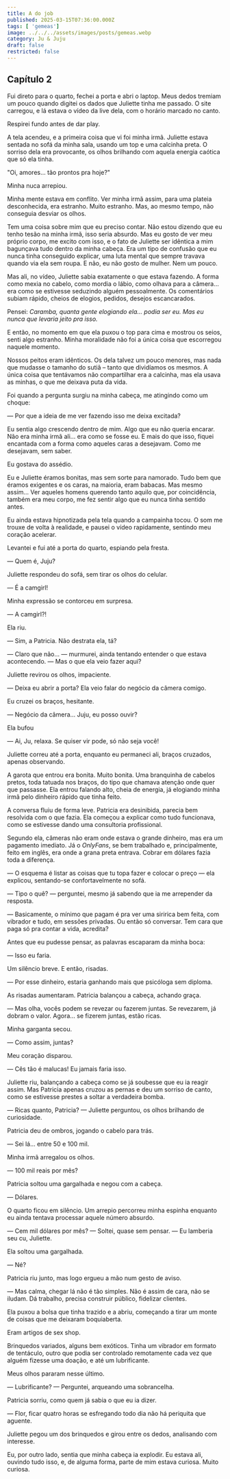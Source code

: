 ```yaml
---
title: A do job
published: 2025-03-15T07:36:00.000Z
tags: [ 'gemeas']
image: ../../../assets/images/posts/gemeas.webp
category: Ju & Juju
draft: false
restricted: false
---
```


## Capítulo 2
  

Fui direto para o quarto, fechei a porta e abri o laptop. Meus dedos tremiam um pouco quando digitei os dados que Juliette tinha me passado. O site carregou, e lá estava o vídeo da live dela, com o horário marcado no canto.

Respirei fundo antes de dar play.

A tela acendeu, e a primeira coisa que vi foi minha irmã. Juliette estava sentada no sofá da minha sala, usando um top e uma calcinha preta. O sorriso dela era provocante, os olhos brilhando com aquela energia caótica que só ela tinha.

"Oi, amores… tão prontos pra hoje?"

Minha nuca arrepiou.

Minha mente estava em conflito. Ver minha irmã assim, para uma plateia desconhecida, era estranho. Muito estranho. Mas, ao mesmo tempo, não conseguia desviar os olhos.

Tem uma coisa sobre mim que eu preciso contar. Não estou dizendo que eu tenho tesão na minha irmã, isso seria absurdo. Mas eu gosto de ver meu próprio corpo, me excito com isso, e o fato de Juliette ser idêntica a mim bagunçava tudo dentro da minha cabeça. Era um tipo de confusão que eu nunca tinha conseguido explicar, uma luta mental que sempre travava quando via ela sem roupa. E não, eu não gosto de mulher. Nem um pouco.

Mas ali, no vídeo, Juliette sabia exatamente o que estava fazendo. A forma como mexia no cabelo, como mordia o lábio, como olhava para a câmera… era como se estivesse seduzindo alguém pessoalmente. Os comentários subiam rápido, cheios de elogios, pedidos, desejos escancarados.

Pensei: _Caramba, quanta gente elogiando ela… podia ser eu. Mas eu nunca que levaria jeito pra isso._

E então, no momento em que ela puxou o top para cima e mostrou os seios, senti algo estranho. Minha moralidade não foi a única coisa que escorregou naquele momento.

Nossos peitos eram idênticos. Os dela talvez um pouco menores, mas nada que mudasse o tamanho do sutiã – tanto que dividíamos os mesmos. A única coisa que tentávamos não compartilhar era a calcinha, mas ela usava as minhas, o que me deixava puta da vida.

Foi quando a pergunta surgiu na minha cabeça, me atingindo como um choque:

— Por que a ideia de me ver fazendo isso me deixa excitada?

Eu sentia algo crescendo dentro de mim. Algo que eu não queria encarar. Não era minha irmã ali… era como se fosse eu. E mais do que isso, fiquei encantada com a forma como aqueles caras a desejavam. Como me desejavam, sem saber.

Eu gostava do assédio.

Eu e Juliette éramos bonitas, mas sem sorte para namorado. Tudo bem que éramos exigentes e os caras, na maioria, eram babacas. Mas mesmo assim… Ver aqueles homens querendo tanto aquilo que, por coincidência, também era meu corpo, me fez sentir algo que eu nunca tinha sentido antes.

Eu ainda estava hipnotizada pela tela quando a campainha tocou. O som me trouxe de volta à realidade, e pausei o vídeo rapidamente, sentindo meu coração acelerar.

Levantei e fui até a porta do quarto, espiando pela fresta.

— Quem é, Juju?

Juliette respondeu do sofá, sem tirar os olhos do celular.

— É a camgirl!

Minha expressão se contorceu em surpresa.

— A camgirl?!

Ela riu.

— Sim, a Patricia. Não destrata ela, tá?

— Claro que não… — murmurei, ainda tentando entender o que estava acontecendo. — Mas o que ela veio fazer aqui?

Juliette revirou os olhos, impaciente.

— Deixa eu abrir a porta? Ela veio falar do negócio da câmera comigo.

Eu cruzei os braços, hesitante.

— Negócio da câmera… Juju, eu posso ouvir?

Ela bufou

— Ai, Ju, relaxa. Se quiser vir pode, só não seja você!

Juliette correu até a porta, enquanto eu permaneci ali, braços cruzados, apenas observando.

A garota que entrou era bonita. Muito bonita. Uma branquinha de cabelos pretos, toda tatuada nos braços, do tipo que chamava atenção onde quer que passasse. Ela entrou falando alto, cheia de energia, já elogiando minha irmã pelo dinheiro rápido que tinha feito.

A conversa fluiu de forma leve. Patricia era desinibida, parecia bem resolvida com o que fazia. Ela começou a explicar como tudo funcionava, como se estivesse dando uma consultoria profissional.

Segundo ela, câmeras não eram onde estava o grande dinheiro, mas era um pagamento imediato. Já o _OnlyFans_, se bem trabalhado e, principalmente, feito em inglês, era onde a grana preta entrava. Cobrar em dólares fazia toda a diferença.

— O esquema é listar as coisas que tu topa fazer e colocar o preço — ela explicou, sentando-se confortavelmente no sofá.

— Tipo o quê? — perguntei, mesmo já sabendo que ia me arrepender da resposta.

— Basicamente, o mínimo que pagam é pra ver uma siririca bem feita, com vibrador e tudo, em sessões privadas. Ou então só conversar. Tem cara que paga só pra contar a vida, acredita?

Antes que eu pudesse pensar, as palavras escaparam da minha boca:

— Isso eu faria.

Um silêncio breve. E então, risadas.

— Por esse dinheiro, estaria ganhando mais que psicóloga sem diploma.

As risadas aumentaram. Patricia balançou a cabeça, achando graça.

— Mas olha, vocês podem se revezar ou fazerem juntas. Se revezarem, já dobram o valor. Agora… se fizerem juntas, estão ricas.

Minha garganta secou.

— Como assim, juntas?

Meu coração disparou.

— Cês tão é malucas! Eu jamais faria isso.

Juliette riu, balançando a cabeça como se já soubesse que eu ia reagir assim. Mas Patricia apenas cruzou as pernas e deu um sorriso de canto, como se estivesse prestes a soltar a verdadeira bomba.

— Ricas quanto, Patricia? — Juliette perguntou, os olhos brilhando de curiosidade.

Patricia deu de ombros, jogando o cabelo para trás.

— Sei lá… entre 50 e 100 mil.

Minha irmã arregalou os olhos.

— 100 mil reais por mês?

Patricia soltou uma gargalhada e negou com a cabeça.

— Dólares.

O quarto ficou em silêncio. Um arrepio percorreu minha espinha enquanto eu ainda tentava processar aquele número absurdo.

— Cem mil dólares por mês? — Soltei, quase sem pensar. — Eu lamberia seu cu, Juliette.

Ela soltou uma gargalhada.

— Né?

Patricia riu junto, mas logo ergueu a mão num gesto de aviso.

— Mas calma, chegar lá não é tão simples. Não é assim de cara, não se iludam. Dá trabalho, precisa construir público, fidelizar clientes.

Ela puxou a bolsa que tinha trazido e a abriu, começando a tirar um monte de coisas que me deixaram boquiaberta.

Eram artigos de sex shop.

Brinquedos variados, alguns bem exóticos. Tinha um vibrador em formato de tentáculo, outro que podia ser controlado remotamente cada vez que alguém fizesse uma doação, e até um lubrificante.

Meus olhos pararam nesse último.

— Lubrificante? — Perguntei, arqueando uma sobrancelha.

Patricia sorriu, como quem já sabia o que eu ia dizer.

— Flor, ficar quatro horas se esfregando todo dia não há periquita que aguente.

Juliette pegou um dos brinquedos e girou entre os dedos, analisando com interesse.

Eu, por outro lado, sentia que minha cabeça ia explodir. Eu estava ali, ouvindo tudo isso, e, de alguma forma, parte de mim estava curiosa. Muito curiosa.

